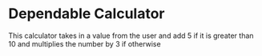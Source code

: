# Dependable Calculator

This calculator takes in a value from the user and add 5 if it is greater than 10 and multiplies the number by 3 if otherwise